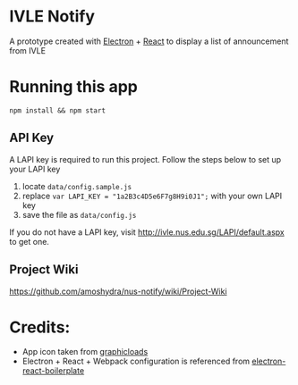 # IVLE Notify
A prototype created with [Electron](electron.atom.io) + [React](https://facebook.github.io/react/) to display a list of announcement from IVLE

# Running this app
```
npm install && npm start
```
## API Key
A LAPI key is required to run this project.
Follow the steps below to set up your LAPI key

1. locate `data/config.sample.js`
2. replace `var LAPI_KEY = "1a2B3c4D5e6F7g8H9i0J1";` with your own LAPI key
3. save the file as `data/config.js`

If you do not have a LAPI key, visit http://ivle.nus.edu.sg/LAPI/default.aspx to get one.

## Project Wiki
https://github.com/amoshydra/nus-notify/wiki/Project-Wiki

# Credits:
- App icon taken from [graphicloads](http://www.iconarchive.com/show/100-flat-icons-by-graphicloads.html)
- Electron + React + Webpack configuration is referenced from [electron-react-boilerplate](https://github.com/chentsulin/electron-react-boilerplate)
